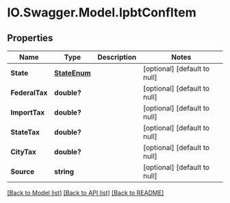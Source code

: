 # IO.Swagger.Model.IpbtConfItem
## Properties

Name | Type | Description | Notes
------------ | ------------- | ------------- | -------------
**State** | [**StateEnum**](StateEnum.md) |  | [optional] [default to null]
**FederalTax** | **double?** |  | [optional] [default to null]
**ImportTax** | **double?** |  | [optional] [default to null]
**StateTax** | **double?** |  | [optional] [default to null]
**CityTax** | **double?** |  | [optional] [default to null]
**Source** | **string** |  | [optional] [default to null]

[[Back to Model list]](../README.md#documentation-for-models) [[Back to API list]](../README.md#documentation-for-api-endpoints) [[Back to README]](../README.md)

